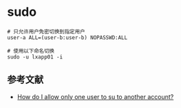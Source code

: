 # sudo

```
# 只允许用户免密切换到指定用户
user-a ALL=(user-b:user-b) NOPASSWD:ALL

# 使用以下命名切换
sudo -u lxapp01 -i
```

## 参考文献

- [How do I allow only one user to su to another account?](https://askubuntu.com/questions/402832/how-do-i-allow-only-one-user-to-su-to-another-account)
